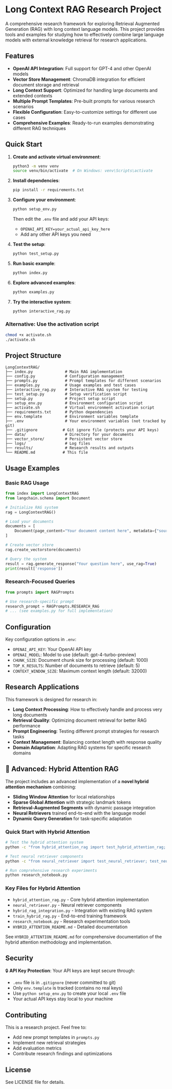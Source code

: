 # Long Context RAG Research Project

A comprehensive research framework for exploring Retrieval Augmented Generation (RAG) with long context language models. This project provides tools and examples for studying how to effectively combine large language models with external knowledge retrieval for research applications.

## Features

- **OpenAI API Integration**: Full support for GPT-4 and other OpenAI models
- **Vector Store Management**: ChromaDB integration for efficient document storage and retrieval
- **Long Context Support**: Optimized for handling large documents and extended contexts
- **Multiple Prompt Templates**: Pre-built prompts for various research scenarios
- **Flexible Configuration**: Easy-to-customize settings for different use cases
- **Comprehensive Examples**: Ready-to-run examples demonstrating different RAG techniques

## Quick Start

1. **Create and activate virtual environment**:
   ```bash
   python3 -m venv venv
   source venv/bin/activate  # On Windows: venv\Scripts\activate
   ```

2. **Install dependencies**:
   ```bash
   pip install -r requirements.txt
   ```

3. **Configure your environment**:
   ```bash
   python setup_env.py
   ```
   Then edit the `.env` file and add your API keys:
   - `OPENAI_API_KEY=your_actual_api_key_here`
   - Add any other API keys you need

4. **Test the setup**:
   ```bash
   python test_setup.py
   ```

5. **Run basic example**:
   ```bash
   python index.py
   ```

6. **Explore advanced examples**:
   ```bash
   python examples.py
   ```

7. **Try the interactive system**:
   ```bash
   python interactive_rag.py
   ```

### Alternative: Use the activation script
```bash
chmod +x activate.sh
./activate.sh
```

## Project Structure

```
LongContextRAG/
├── index.py              # Main RAG implementation
├── config.py             # Configuration management
├── prompts.py            # Prompt templates for different scenarios
├── examples.py           # Usage examples and test cases
├── interactive_rag.py    # Interactive RAG system for testing
├── test_setup.py         # Setup verification script
├── setup.py              # Project setup script
├── setup_env.py          # Environment configuration script
├── activate.sh           # Virtual environment activation script
├── requirements.txt      # Python dependencies
├── env.template          # Environment variables template
├── .env                  # Your environment variables (not tracked by git)
├── .gitignore           # Git ignore file (protects your API keys)
├── data/                 # Directory for your documents
├── vector_store/         # Persistent vector store
├── logs/                 # Log files
├── results/              # Research results and outputs
└── README.md            # This file
```

## Usage Examples

### Basic RAG Usage

```python
from index import LongContextRAG
from langchain.schema import Document

# Initialize RAG system
rag = LongContextRAG()

# Load your documents
documents = [
    Document(page_content="Your document content here", metadata={"source": "doc1.txt"})
]

# Create vector store
rag.create_vectorstore(documents)

# Query the system
result = rag.generate_response("Your question here", use_rag=True)
print(result['response'])
```

### Research-Focused Queries

```python
from prompts import RAGPrompts

# Use research-specific prompt
research_prompt = RAGPrompts.RESEARCH_RAG
# ... (see examples.py for full implementation)
```

## Configuration

Key configuration options in `.env`:

- `OPENAI_API_KEY`: Your OpenAI API key
- `OPENAI_MODEL`: Model to use (default: gpt-4-turbo-preview)
- `CHUNK_SIZE`: Document chunk size for processing (default: 1000)
- `TOP_K_RESULTS`: Number of documents to retrieve (default: 5)
- `CONTEXT_WINDOW_SIZE`: Maximum context length (default: 32000)

## Research Applications

This framework is designed for research in:

- **Long Context Processing**: How to effectively handle and process very long documents
- **Retrieval Quality**: Optimizing document retrieval for better RAG performance
- **Prompt Engineering**: Testing different prompt strategies for research tasks
- **Context Management**: Balancing context length with response quality
- **Domain Adaptation**: Adapting RAG systems for specific research domains

## 🔬 Advanced: Hybrid Attention RAG

The project includes an advanced implementation of a **novel hybrid attention mechanism** combining:

- **Sliding Window Attention** for local relationships
- **Sparse Global Attention** with strategic landmark tokens
- **Retrieval-Augmented Segments** with dynamic passage integration
- **Neural Retrievers** trained end-to-end with the language model
- **Dynamic Query Generation** for task-specific adaptation

### Quick Start with Hybrid Attention

```bash
# Test the hybrid attention system
python -c "from hybrid_attention_rag import test_hybrid_attention_rag; test_hybrid_attention_rag()"

# Test neural retriever components
python -c "from neural_retriever import test_neural_retriever; test_neural_retriever()"

# Run comprehensive research experiments
python research_notebook.py
```

### Key Files for Hybrid Attention

- `hybrid_attention_rag.py` - Core hybrid attention implementation
- `neural_retriever.py` - Neural retriever components
- `hybrid_rag_integration.py` - Integration with existing RAG system
- `train_hybrid_rag.py` - End-to-end training framework
- `research_notebook.py` - Research experimentation tools
- `HYBRID_ATTENTION_README.md` - Detailed documentation

See `HYBRID_ATTENTION_README.md` for comprehensive documentation of the hybrid attention methodology and implementation.

## Security

🔒 **API Key Protection**: Your API keys are kept secure through:

- `.env` file is in `.gitignore` (never committed to git)
- Only `env.template` is tracked (contains no real keys)
- Use `python setup_env.py` to create your local `.env` file
- Your actual API keys stay local to your machine

## Contributing

This is a research project. Feel free to:

- Add new prompt templates in `prompts.py`
- Implement new retrieval strategies
- Add evaluation metrics
- Contribute research findings and optimizations

## License

See LICENSE file for details.
